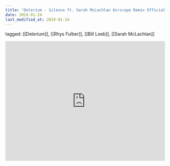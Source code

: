 ```yaml
---
title: 'Delerium - Silence ft. Sarah McLachlan Airscape Remix Official Music Video - YouTube'
date: 2019-01-24
last_modified_at: 2019-01-24
---
```

tagged: [[Delerium]], [[Rhys Fulber]], [[Bill Leeb]], [[Sarah McLachlan]]
<iframe allow="accelerometer; autoplay; clipboard-write; encrypted-media; gyroscope; picture-in-picture" allowfullscreen="" frameborder="0" height="375" id="youtube_iframe" src="https://www.youtube.com/embed/oTLJjoW867g?feature=oembed&amp;enablejsapi=1&amp;origin=https://safe.txmblr.com&amp;wmode=opaque" width="500"></iframe>